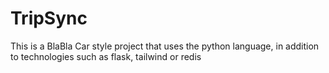 # TripSync

This is a BlaBla Car style project that uses the python language, in addition to technologies such as flask, tailwind or redis